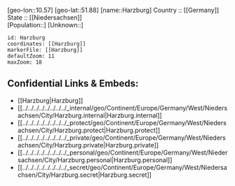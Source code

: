 ﻿---
location: [51.88,10.57] 
mapzoom: [7,12] 
mapmarker: city 
type: City
tags:
- geo/City


SpocWebEntityId: 30785
isDeleted: false
confidential: public

---
[geo-lon::10.57] 
[geo-lat::51.88] 
[name::Harzburg] 
Country :: [[Germany]]  
State :: [[Niedersachsen]]  
[Population::] 
[Unknown::] 


```leaflet
id: Harzburg
coordinates: [[Harzburg]] 
markerFile: [[Harzburg]] 
defaultZoom: 11 
maxZoom: 18
```


## Confidential Links & Embeds: 
- [[Harzburg|Harzburg]]  
- [[../../../../../../../../_internal/geo/Continent/Europe/Germany/West/Niedersachsen/City/Harzburg.internal|Harzburg.internal]] 
- [[../../../../../../../../_protect/geo/Continent/Europe/Germany/West/Niedersachsen/City/Harzburg.protect|Harzburg.protect]] 
- [[../../../../../../../../_private/geo/Continent/Europe/Germany/West/Niedersachsen/City/Harzburg.private|Harzburg.private]] 
- [[../../../../../../../../_personal/geo/Continent/Europe/Germany/West/Niedersachsen/City/Harzburg.personal|Harzburg.personal]] 
- [[../../../../../../../../_secret/geo/Continent/Europe/Germany/West/Niedersachsen/City/Harzburg.secret|Harzburg.secret]] 
